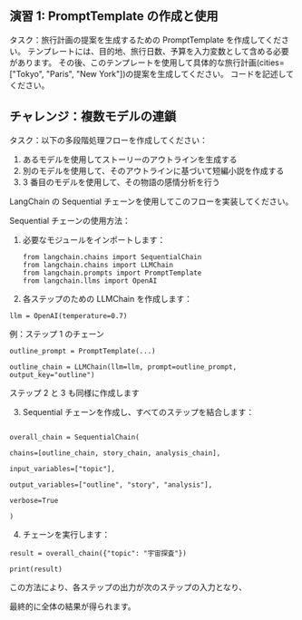 ## 演習 1: PromptTemplate の作成と使用

タスク：旅行計画の提案を生成するための PromptTemplate を作成してください。
テンプレートには、目的地、旅行日数、予算を入力変数として含める必要があります。
その後、このテンプレートを使用して具体的な旅行計画(cities=["Tokyo", "Paris", "New York"])の提案を生成してください。
コードを記述してください。

## チャレンジ：複数モデルの連鎖

タスク：以下の多段階処理フローを作成してください：

1.  あるモデルを使用してストーリーのアウトラインを生成する
2.  別のモデルを使用して、そのアウトラインに基づいて短編小説を作成する
3.  3 番目のモデルを使用して、その物語の感情分析を行う

LangChain の Sequential チェーンを使用してこのフローを実装してください。

Sequential チェーンの使用方法：

1. 必要なモジュールをインポートします：

   ```
   from langchain.chains import SequentialChain
   from langchain.chains import LLMChain
   from langchain.prompts import PromptTemplate
   from langchain.llms import OpenAI
   ```

2. 各ステップのための LLMChain を作成します：

```
llm = OpenAI(temperature=0.7)
```

例：ステップ 1 のチェーン

```
outline_prompt = PromptTemplate(...)

outline_chain = LLMChain(llm=llm, prompt=outline_prompt, output_key="outline")
```

ステップ 2 と 3 も同様に作成します

3. Sequential チェーンを作成し、すべてのステップを結合します：

```

overall_chain = SequentialChain(

chains=[outline_chain, story_chain, analysis_chain],

input_variables=["topic"],

output_variables=["outline", "story", "analysis"],

verbose=True

)
```

4. チェーンを実行します：

```
result = overall_chain({"topic": "宇宙探査"})

print(result)
```

この方法により、各ステップの出力が次のステップの入力となり、

最終的に全体の結果が得られます。
